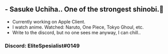## - Sasuke Uchiha.. One of the strongest shinobi.🦅

- Currently working on Apple Client.
- I watch anime. Watched: Naruto, One Piece, Tokyo Ghoul, etc.
- Write to the discord, but no one sees me anyway, I can сhill..

### Discord: EliteSpesialist#0149
